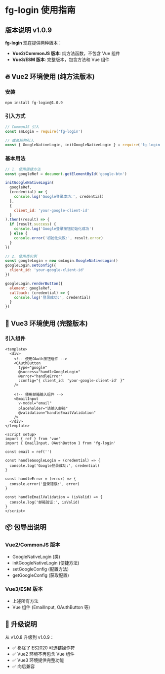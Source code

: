 # fg-login 使用指南

## 版本说明 v1.0.9

**fg-login** 现在提供两种版本：

- **Vue2/CommonJS 版本**: 纯方法函数，不包含 Vue 组件
- **Vue3/ESM 版本**: 完整版本，包含方法和 Vue 组件

## 🔥 Vue2 环境使用 (纯方法版本)

### 安装

```bash
npm install fg-login@1.0.9
```

### 引入方式

```javascript
// CommonJS 引入
const smLogin = require('fg-login')

// 或者解构引入
const { GoogleNativeLogin, initGoogleNativeLogin } = require('fg-login')
```

### 基本用法

```javascript
// 1. 使用便捷方法
const googleRef = document.getElementById('google-btn')

initGoogleNativeLogin(
  googleRef,
  (credential) => {
    console.log('Google登录成功:', credential)
  },
  {
    client_id: 'your-google-client-id'
  }
).then((result) => {
  if (result.success) {
    console.log('Google登录按钮初始化成功')
  } else {
    console.error('初始化失败:', result.error)
  }
})

// 2. 使用类实例
const googleLogin = new smLogin.GoogleNativeLogin()
googleLogin.setConfig({
  client_id: 'your-google-client-id'
})

googleLogin.renderButton({
  element: googleRef,
  callback: (credential) => {
    console.log('登录成功:', credential)
  }
})
```

## 🚀 Vue3 环境使用 (完整版本)

### 引入组件

```vue
<template>
  <div>
    <!-- 使用OAuth按钮组件 -->
    <OAuthButton
      type="google"
      @success="handleGoogleLogin"
      @error="handleError"
      :config="{ client_id: 'your-google-client-id' }"
    />

    <!-- 使用邮箱输入组件 -->
    <EmailInput
      v-model="email"
      placeholder="请输入邮箱"
      @validation="handleEmailValidation"
    />
  </div>
</template>

<script setup>
import { ref } from 'vue'
import { EmailInput, OAuthButton } from 'fg-login'

const email = ref('')

const handleGoogleLogin = (credential) => {
  console.log('Google登录成功:', credential)
}

const handleError = (error) => {
  console.error('登录错误:', error)
}

const handleEmailValidation = (isValid) => {
  console.log('邮箱验证:', isValid)
}
</script>
```

## 📦 包导出说明

### Vue2/CommonJS 版本

- GoogleNativeLogin (类)
- initGoogleNativeLogin (便捷方法)
- setGoogleConfig (配置方法)
- getGoogleConfig (获取配置)

### Vue3/ESM 版本

- 上述所有方法
- Vue 组件 (EmailInput, OAuthButton 等)

## 🔧 升级说明

从 v1.0.8 升级到 v1.0.9：

- ✅ 移除了 ES2020 可选链操作符
- ✅ Vue2 环境不再包含 Vue 组件
- ✅ Vue3 环境提供完整功能
- ✅ 向后兼容
